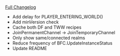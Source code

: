 [Full Changelog](https://github.com/BigFootTeam/BFCraftsman/compare/r5...5003ec70eab5f90bab88bab68f1315ed2defcb4b)

- Add delay for PLAYER_ENTERING_WORLD()
- Add minVersion check
- Cache both DF and TWW recipes
- JoinPermanentChannel -> JoinTemporaryChannel
- Only show same/connected realms
- Reduce frequency of BFC.UpdateInstanceStatus
- Update README
